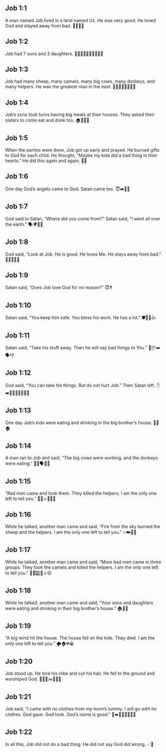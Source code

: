 ## Job 1:1
A man named Job lived in a land named Uz. He was very good. He loved God and stayed away from bad. 👨‍🌾🙏🚫
## Job 1:2
Job had 7 sons and 3 daughters. 👦👦👦👦👦👦👦👧👧👧
## Job 1:3
Job had many sheep, many camels, many big cows, many donkeys, and many helpers. He was the greatest man in the east. 🐑🐪🐄🫏👨‍👩‍👧‍👦
## Job 1:4
Job’s sons took turns having big meals at their houses. They asked their sisters to come eat and drink too. 🏠🍞🥤🎉
## Job 1:5
When the parties were done, Job got up early and prayed. He burned gifts to God for each child. He thought, “Maybe my kids did a bad thing in their hearts.” He did this again and again. 🙏🔥
## Job 1:6
One day God’s angels came to God. Satan came too. 😇➡️🙏😈
## Job 1:7
God said to Satan, “Where did you come from?” Satan said, “I went all over the earth.” 🗣️🌍🚶‍♂️
## Job 1:8
God said, “Look at Job. He is good. He loves Me. He stays away from bad.” 👀👨‍🌾🙏🚫
## Job 1:9
Satan said, “Does Job love God for no reason?” 😈❓
## Job 1:10
Satan said, “You keep him safe. You bless his work. He has a lot.” 🛡️👨‍🌾👍
## Job 1:11
Satan said, “Take his stuff away. Then he will say bad things to You.” 🧹📦➡️🗣️👎
## Job 1:12
God said, “You can take his things. But do not hurt Job.” Then Satan left. ✋➡️🧺🚫🧍‍♂️😈🏃‍♂️
## Job 1:13
One day Job’s kids were eating and drinking in the big brother’s house. 🍞🥤🏠
## Job 1:14
A man ran to Job and said, “The big cows were working, and the donkeys were eating.” 🏃‍♂️🗣️🐄🫏
## Job 1:15
“Bad men came and took them. They killed the helpers. I am the only one left to tell you.” 🏴‍☠️⚔️🐄🫏😢
## Job 1:16
While he talked, another man came and said, “Fire from the sky burned the sheep and the helpers. I am the only one left to tell you.” 🔥☁️🐑😢
## Job 1:17
While he talked, another man came and said, “More bad men came in three groups. They took the camels and killed the helpers. I am the only one left to tell you.” 🏴‍☠️3️⃣🐪⚔️😢
## Job 1:18
While he talked, another man came and said, “Your sons and daughters were eating and drinking in their big brother’s house.” 🏠🍞🥤
## Job 1:19
“A big wind hit the house. The house fell on the kids. They died. I am the only one left to tell you.” 🌪️🏠💔😭
## Job 1:20
Job stood up. He tore his robe and cut his hair. He fell to the ground and worshiped God. 🧍‍♂️👕✂️🧎‍♂️🙏
## Job 1:21
Job said, “I came with no clothes from my mom’s tummy. I will go with no clothes. God gave. God took. God’s name is good.” 👶➡️🧍‍♂️👗❌🙏✨
## Job 1:22
In all this, Job did not do a bad thing. He did not say God did wrong. ✅🙏
